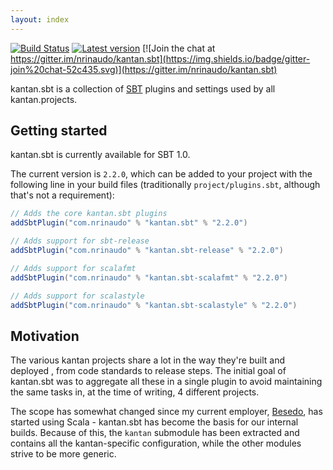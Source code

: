 ```yaml
---
layout: index
---
```


[![Build Status](https://travis-ci.org/nrinaudo/kantan.sbt.svg?branch=master)](https://travis-ci.org/nrinaudo/kantan.sbt)
[![Latest version](https://index.scala-lang.org/nrinaudo/kantan.sbt/kantan.sbt/latest.svg)](https://index.scala-lang.org/nrinaudo/kantan.sbt)
[![Join the chat at https://gitter.im/nrinaudo/kantan.sbt](https://img.shields.io/badge/gitter-join%20chat-52c435.svg)](https://gitter.im/nrinaudo/kantan.sbt)

kantan.sbt is a collection of [SBT] plugins and settings used by all kantan.projects.

## Getting started

kantan.sbt is currently available for SBT 1.0.

The current version is `2.2.0`, which can be added to your project with the following line
in your build files (traditionally `project/plugins.sbt`, although that's not a requirement):

```scala
// Adds the core kantan.sbt plugins
addSbtPlugin("com.nrinaudo" % "kantan.sbt" % "2.2.0")

// Adds support for sbt-release
addSbtPlugin("com.nrinaudo" % "kantan.sbt-release" % "2.2.0")

// Adds support for scalafmt
addSbtPlugin("com.nrinaudo" % "kantan.sbt-scalafmt" % "2.2.0")

// Adds support for scalastyle
addSbtPlugin("com.nrinaudo" % "kantan.sbt-scalastyle" % "2.2.0")
```

## Motivation

The various kantan projects share a lot in the way they're built and deployed , from code standards
to release steps. The initial goal of kantan.sbt was to aggregate all these in a single plugin to
avoid maintaining the same tasks in, at the time of writing, 4 different projects.

The scope has somewhat changed since my current employer, [Besedo](https://besedo.com/), has started
using Scala - kantan.sbt has become the basis for our internal builds. Because of this, the `kantan`
submodule has been extracted and contains all the kantan-specific configuration, while the other modules
strive to be more generic.

[SBT]:https://www.scala-sbt.org/
